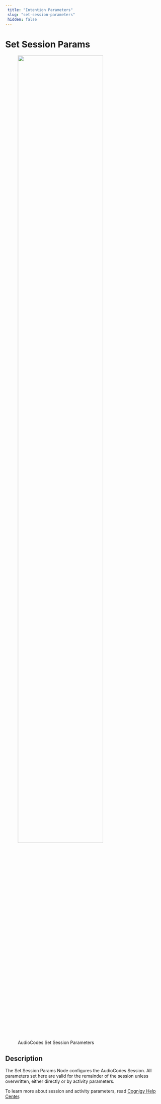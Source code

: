 ```yaml
---
 title: "Intention Parameters" 
 slug: "set-session-parameters" 
 hidden: false 
---
```

# Set Session Params

<figure>
  <img class="image-center" src="{{config.site_url}}ai/flow-nodes/images/audiocodes/set-session-parameters.png" width="80%" />
  <figcaption>AudioCodes Set Session Parameters</figcaption>
</figure>

## Description
<div class="divider"></div>
The Set Session Params Node configures the AudioCodes Session. All parameters set here are valid for the remainder of the session unless overwritten, either directly or by activity parameters.

To learn more about session and activity parameters, read [Cognigy Help Center](https://support.cognigy.com/hc/en-us/articles/360017413959).